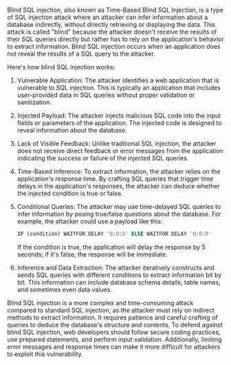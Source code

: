 Blind SQL injection, also known as Time-Based Blind SQL Injection, is a type of SQL injection attack where an attacker can infer information about a database indirectly, without directly retrieving or displaying the data. This attack is called "blind" because the attacker doesn't receive the results of their SQL queries directly but rather has to rely on the application's behavior to extract information. Blind SQL injection occurs when an application does not reveal the results of a SQL query to the attacker.

Here's how blind SQL injection works:

1. Vulnerable Application: The attacker identifies a web application that is vulnerable to SQL injection. This is typically an application that includes user-provided data in SQL queries without proper validation or sanitization.

2. Injected Payload: The attacker injects malicious SQL code into the input fields or parameters of the application. The injected code is designed to reveal information about the database.

3. Lack of Visible Feedback: Unlike traditional SQL injection, the attacker does not receive direct feedback or error messages from the application indicating the success or failure of the injected SQL queries.

4. Time-Based Inference: To extract information, the attacker relies on the application's response time. By crafting SQL queries that trigger time delays in the application's responses, the attacker can deduce whether the injected condition is true or false.

5. Conditional Queries: The attacker may use time-delayed SQL queries to infer information by posing true/false questions about the database. For example, the attacker could use a payload like this:

   ```sql
   IF (condition) WAITFOR DELAY '0:0:5' ELSE WAITFOR DELAY '0:0:0'
   ```

   If the condition is true, the application will delay the response by 5 seconds; if it's false, the response will be immediate.

6. Inference and Data Extraction: The attacker iteratively constructs and sends SQL queries with different conditions to extract information bit by bit. This information can include database schema details, table names, and sometimes even data values.

Blind SQL injection is a more complex and time-consuming attack compared to standard SQL injection, as the attacker must rely on indirect methods to extract information. It requires patience and careful crafting of queries to deduce the database's structure and contents. To defend against blind SQL injection, web developers should follow secure coding practices, use prepared statements, and perform input validation. Additionally, limiting error messages and response times can make it more difficult for attackers to exploit this vulnerability.